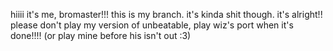 hiiii
it's me, bromaster!!!
this is my branch.
it's kinda shit though.
it's alright!!
please don't play my version of unbeatable, play wiz's port when it's done!!!!
(or play mine before his isn't out :3)

